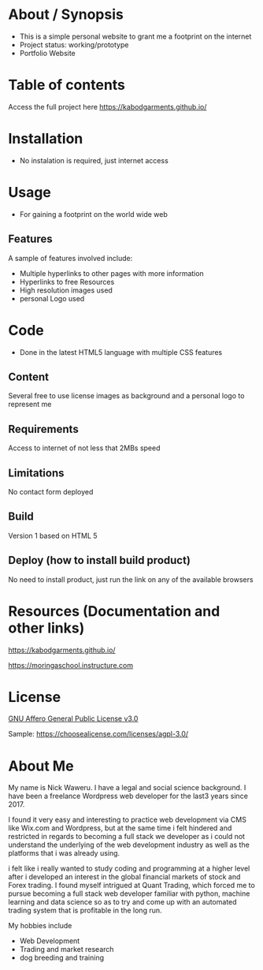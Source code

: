 # About / Synopsis

* This is a simple personal website to grant me a footprint on the internet
* Project status: working/prototype
* Portfolio Website

# Table of contents

Access the full project here https://kabodgarments.github.io/

# Installation

* No instalation is required, just internet access

# Usage
* For gaining a footprint on the world wide web
## Features
A sample of features involved include:
* Multiple hyperlinks to other pages with more information
* Hyperlinks to free Resources
* High resolution images used
* personal Logo used

# Code
* Done in the latest HTML5 language with multiple CSS features

## Content
Several free to use license images as background and a personal logo to represent me

## Requirements

Access to internet of not less that 2MBs speed
## Limitations

No contact form deployed

## Build
Version 1 based on HTML 5

## Deploy (how to install build product)

No need to install product, just run the link on any of the available browsers
# Resources (Documentation and other links)
https://kabodgarments.github.io/

https://moringaschool.instructure.com

# License

[GNU Affero General Public License v3.0](https://choosealicense.com/licenses/agpl-3.0/)

Sample: https://choosealicense.com/licenses/agpl-3.0/

# About Me
My name is Nick Waweru. I have a legal and social science background. I have been a freelance Wordpress web developer for the last3 years since 2017.

I found it very easy and interesting to practice web development via CMS like Wix.com and Wordpress, but at the same time i felt hindered and restricted in regards to becoming a full stack we developer as i could not understand the underlying of the web development industry as well as the platforms that i was already using.

i felt like i really wanted to study coding and programming at a higher level after i developed an interest in the global financial markets of stock and Forex trading. I found myself intrigued at Quant Trading, which forced me to pursue becoming a full stack web developer familiar with python, machine learning and data science so as to try and come up with an automated trading system that is profitable in the long run.

My hobbies include
* Web Development
* Trading and market research
* dog breeding and training
